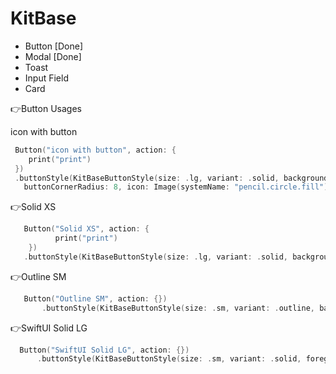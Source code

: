# KitBase
 
 
 - Button [Done]
 - Modal [Done]
 - Toast
 - Input Field
 - Card









👉Button Usages

icon with button
```swift
 Button("icon with button", action: {
    print("print")
 })
 .buttonStyle(KitBaseButtonStyle(size: .lg, variant: .solid, backgroundColor: .red, borderColor: .accentColor, foregroundColor:.blue, buttonHeight: 34,    
   buttonCornerRadius: 8, icon: Image(systemName: "pencil.circle.fill"), iconColor: .green, iconWidth: 40, iconHeight: 40))
```
👉Solid XS
```swift
   Button("Solid XS", action: {
          print("print")
    })
   .buttonStyle(KitBaseButtonStyle(size: .lg, variant: .solid, backgroundColor: .red, borderColor: .accentColor, foregroundColor:.blue, buttonCornerRadius: 8))
```
👉Outline SM
```swift
   Button("Outline SM", action: {})
       .buttonStyle(KitBaseButtonStyle(size: .sm, variant: .outline, backgroundColor: .blue, borderColor: .red, foregroundColor: .yellow, borderWidth: 1))
```
👉SwiftUI Solid LG
```swift  
  Button("SwiftUI Solid LG", action: {})
      .buttonStyle(KitBaseButtonStyle(size: .sm, variant: .solid, foregroundColor: .red))
```
